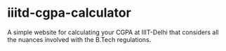 # iiitd-cgpa-calculator
A simple website for calculating your CGPA at IIIT-Delhi that considers all the nuances involved with the B.Tech regulations.
